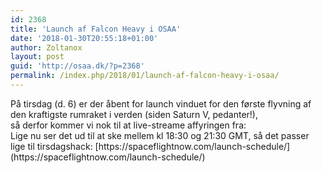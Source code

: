 ```yaml
---
id: 2368
title: 'Launch af Falcon Heavy i OSAA'
date: '2018-01-30T20:55:18+01:00'
author: Zoltanox
layout: post
guid: 'http://osaa.dk/?p=2368'
permalink: /index.php/2018/01/launch-af-falcon-heavy-i-osaa/
---
```


<div>På tirsdag (d. 6) er der åbent for launch vinduet for den første flyvning af den kraftigste rumraket i verden (siden Saturn V, pedanter!),</div><div>så derfor kommer vi nok til at live-streame affyringen fra: <http://www.spacex.com/webcast></div><div></div><div>Lige nu ser det ud til at ske mellem kl 18:30 og 21:30 GMT, så det passer lige til tirsdagshack: [https://spaceflightnow.com/<wbr>launch-schedule/</wbr>](https://spaceflightnow.com/launch-schedule/)</div>